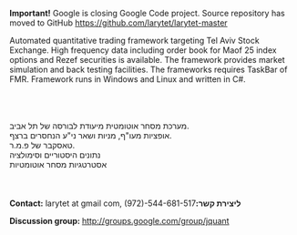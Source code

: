 **Important!** Google is closing Google Code project. Source repository has moved to GitHub https://github.com/larytet/larytet-master



Automated quantitative trading framework targeting Tel Aviv Stock Exchange. High frequency data including order book for Maof 25 index options and Rezef securities is available. The framework provides market simulation and back testing facilities. The frameworks requires TaskBar of FMR. Framework runs in Windows and Linux and written in C#.

<br><br><br>
מערכת מסחר אוטומטית מיעודת לבורסה של תל אביב.<br>
אופציות מעו"ף, מניות ושאר ני"ע הנחסרים ברצף.<br>
טאסקבר של פ.מ.ר.<br>
נתונים היסטוריים וסימולציה<br>
אסטרטגיות מסחר אוטומטיות<br>
<br><br><br><b>Contact:</b> larytet at gmail com, (972)-544-681-517<b>:ליצירת קשר</b>



<b>Discussion group: </b> <a href='http://groups.google.com/group/jquant'>http://groups.google.com/group/jquant</a>